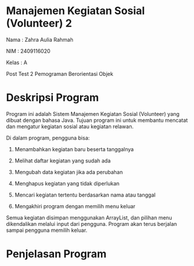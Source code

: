 # Manajemen Kegiatan Sosial (Volunteer) 2

Nama : Zahra Aulia Rahmah

NIM : 2409116020

Kelas : A

Post Test 2 Pemograman Berorientasi Objek

# Deskripsi Program 

Program ini adalah Sistem Manajemen Kegiatan Sosial (Volunteer) yang dibuat dengan bahasa Java.
Tujuan program ini untuk membantu mencatat dan mengatur kegiatan sosial atau kegiatan relawan.

Di dalam program, pengguna bisa:

1. Menambahkan kegiatan baru beserta tanggalnya

2. Melihat daftar kegiatan yang sudah ada

3. Mengubah data kegiatan jika ada perubahan

4. Menghapus kegiatan yang tidak diperlukan

5. Mencari kegiatan tertentu berdasarkan nama atau tanggal

6. Mengakhiri program dengan memilih menu keluar

Semua kegiatan disimpan menggunakan ArrayList, dan pilihan menu dikendalikan melalui input dari pengguna. Program akan terus berjalan sampai pengguna memilih keluar.

# Penjelasan Program 

